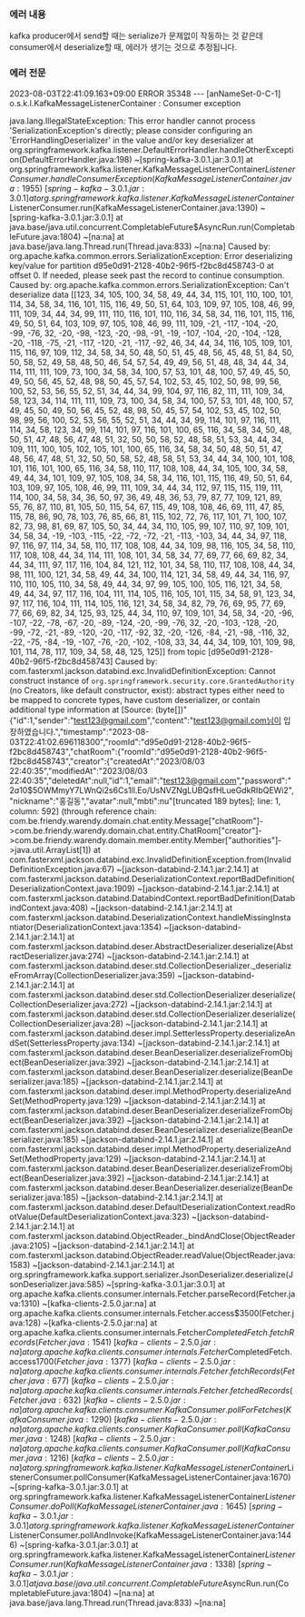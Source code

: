 ### 에러 내용
kafka producer에서 send할 때는 serialize가 문제없이 작동하는 것 같은데
consumer에서 deserialize할 때, 에러가 생기는 것으로 추정됩니다.

### 에러 전문
2023-08-03T22:41:09.163+09:00 ERROR 35348 --- [anNameSet-0-C-1] o.s.k.l.KafkaMessageListenerContainer    : Consumer exception

java.lang.IllegalStateException: This error handler cannot process 'SerializationException's directly; please consider configuring an 'ErrorHandlingDeserializer' in the value and/or key deserializer
at org.springframework.kafka.listener.DefaultErrorHandler.handleOtherException(DefaultErrorHandler.java:198) ~[spring-kafka-3.0.1.jar:3.0.1]
at org.springframework.kafka.listener.KafkaMessageListenerContainer$ListenerConsumer.handleConsumerException(KafkaMessageListenerContainer.java:1955) ~[spring-kafka-3.0.1.jar:3.0.1]
at org.springframework.kafka.listener.KafkaMessageListenerContainer$ListenerConsumer.run(KafkaMessageListenerContainer.java:1390) ~[spring-kafka-3.0.1.jar:3.0.1]
at java.base/java.util.concurrent.CompletableFuture$AsyncRun.run(CompletableFuture.java:1804) ~[na:na]
at java.base/java.lang.Thread.run(Thread.java:833) ~[na:na]
Caused by: org.apache.kafka.common.errors.SerializationException: Error deserializing key/value for partition d95e0d91-2128-40b2-96f5-f2bc8d458743-0 at offset 0. If needed, please seek past the record to continue consumption.
Caused by: org.apache.kafka.common.errors.SerializationException: Can't deserialize data [[123, 34, 105, 100, 34, 58, 49, 44, 34, 115, 101, 110, 100, 101, 114, 34, 58, 34, 116, 101, 115, 116, 49, 50, 51, 64, 103, 109, 97, 105, 108, 46, 99, 111, 109, 34, 44, 34, 99, 111, 110, 116, 101, 110, 116, 34, 58, 34, 116, 101, 115, 116, 49, 50, 51, 64, 103, 109, 97, 105, 108, 46, 99, 111, 109, -21, -117, -104, -20, -99, -76, 32, -20, -98, -123, -20, -98, -91, -19, -107, -104, -20, -104, -128, -20, -118, -75, -21, -117, -120, -21, -117, -92, 46, 34, 44, 34, 116, 105, 109, 101, 115, 116, 97, 109, 112, 34, 58, 34, 50, 48, 50, 51, 45, 48, 56, 45, 48, 51, 84, 50, 50, 58, 52, 49, 58, 48, 50, 46, 54, 57, 54, 49, 49, 56, 51, 48, 48, 34, 44, 34, 114, 111, 111, 109, 73, 100, 34, 58, 34, 100, 57, 53, 101, 48, 100, 57, 49, 45, 50, 49, 50, 56, 45, 52, 48, 98, 50, 45, 57, 54, 102, 53, 45, 102, 50, 98, 99, 56, 100, 52, 53, 56, 55, 52, 51, 34, 44, 34, 99, 104, 97, 116, 82, 111, 111, 109, 34, 58, 123, 34, 114, 111, 111, 109, 73, 100, 34, 58, 34, 100, 57, 53, 101, 48, 100, 57, 49, 45, 50, 49, 50, 56, 45, 52, 48, 98, 50, 45, 57, 54, 102, 53, 45, 102, 50, 98, 99, 56, 100, 52, 53, 56, 55, 52, 51, 34, 44, 34, 99, 114, 101, 97, 116, 111, 114, 34, 58, 123, 34, 99, 114, 101, 97, 116, 101, 100, 65, 116, 34, 58, 34, 50, 48, 50, 51, 47, 48, 56, 47, 48, 51, 32, 50, 50, 58, 52, 48, 58, 51, 53, 34, 44, 34, 109, 111, 100, 105, 102, 105, 101, 100, 65, 116, 34, 58, 34, 50, 48, 50, 51, 47, 48, 56, 47, 48, 51, 32, 50, 50, 58, 52, 48, 58, 51, 53, 34, 44, 34, 100, 101, 108, 101, 116, 101, 100, 65, 116, 34, 58, 110, 117, 108, 108, 44, 34, 105, 100, 34, 58, 49, 44, 34, 101, 109, 97, 105, 108, 34, 58, 34, 116, 101, 115, 116, 49, 50, 51, 64, 103, 109, 97, 105, 108, 46, 99, 111, 109, 34, 44, 34, 112, 97, 115, 115, 119, 111, 114, 100, 34, 58, 34, 36, 50, 97, 36, 49, 48, 36, 53, 79, 87, 77, 109, 121, 89, 55, 76, 87, 110, 81, 105, 50, 115, 54, 67, 115, 49, 108, 108, 46, 69, 111, 47, 85, 115, 78, 86, 90, 78, 103, 76, 85, 66, 81, 115, 102, 72, 76, 117, 101, 71, 100, 107, 82, 73, 98, 81, 69, 87, 105, 50, 34, 44, 34, 110, 105, 99, 107, 110, 97, 109, 101, 34, 58, 34, -19, -103, -115, -22, -72, -72, -21, -113, -103, 34, 44, 34, 97, 118, 97, 116, 97, 114, 34, 58, 110, 117, 108, 108, 44, 34, 109, 98, 116, 105, 34, 58, 110, 117, 108, 108, 44, 34, 114, 111, 108, 101, 34, 58, 34, 77, 69, 77, 66, 69, 82, 34, 44, 34, 111, 97, 117, 116, 104, 84, 121, 112, 101, 34, 58, 110, 117, 108, 108, 44, 34, 98, 111, 100, 121, 34, 58, 49, 44, 34, 100, 114, 121, 34, 58, 49, 44, 34, 116, 97, 110, 110, 105, 110, 34, 58, 49, 44, 34, 97, 99, 105, 100, 105, 116, 121, 34, 58, 49, 44, 34, 97, 117, 116, 104, 111, 114, 105, 116, 105, 101, 115, 34, 58, 91, 123, 34, 97, 117, 116, 104, 111, 114, 105, 116, 121, 34, 58, 34, 82, 79, 76, 69, 95, 77, 69, 77, 66, 69, 82, 34, 125, 93, 125, 44, 34, 110, 97, 109, 101, 34, 58, 34, -20, -96, -107, -22, -78, -67, -20, -89, -124, -20, -99, -76, 32, -20, -103, -128, -20, -99, -72, -21, -89, -120, -20, -117, -92, 32, -20, -126, -84, -21, -98, -116, 32, -22, -75, -84, -19, -107, -76, -20, -102, -108, 33, 34, 44, 34, 109, 101, 109, 98, 101, 114, 78, 117, 109, 34, 58, 48, 125, 125]] from topic [d95e0d91-2128-40b2-96f5-f2bc8d458743]
Caused by: com.fasterxml.jackson.databind.exc.InvalidDefinitionException: Cannot construct instance of `org.springframework.security.core.GrantedAuthority` (no Creators, like default constructor, exist): abstract types either need to be mapped to concrete types, have custom deserializer, or contain additional type information
at [Source: (byte[])"{"id":1,"sender":"test123@gmail.com","content":"test123@gmail.com님이 입장하였습니다.","timestamp":"2023-08-03T22:41:02.696118300","roomId":"d95e0d91-2128-40b2-96f5-f2bc8d458743","chatRoom":{"roomId":"d95e0d91-2128-40b2-96f5-f2bc8d458743","creator":{"createdAt":"2023/08/03 22:40:35","modifiedAt":"2023/08/03 22:40:35","deletedAt":null,"id":1,"email":"test123@gmail.com","password":"$2a$10$5OWMmyY7LWnQi2s6Cs1ll.Eo/UsNVZNgLUBQsfHLueGdkRIbQEWi2","nickname":"홍길동","avatar":null,"mbti":nu"[truncated 189 bytes]; line: 1, column: 592] (through reference chain: com.be.friendy.warendy.domain.chat.entity.Message["chatRoom"]->com.be.friendy.warendy.domain.chat.entity.ChatRoom["creator"]->com.be.friendy.warendy.domain.member.entity.Member["authorities"]->java.util.ArrayList[1])
at com.fasterxml.jackson.databind.exc.InvalidDefinitionException.from(InvalidDefinitionException.java:67) ~[jackson-databind-2.14.1.jar:2.14.1]
at com.fasterxml.jackson.databind.DeserializationContext.reportBadDefinition(DeserializationContext.java:1909) ~[jackson-databind-2.14.1.jar:2.14.1]
at com.fasterxml.jackson.databind.DatabindContext.reportBadDefinition(DatabindContext.java:408) ~[jackson-databind-2.14.1.jar:2.14.1]
at com.fasterxml.jackson.databind.DeserializationContext.handleMissingInstantiator(DeserializationContext.java:1354) ~[jackson-databind-2.14.1.jar:2.14.1]
at com.fasterxml.jackson.databind.deser.AbstractDeserializer.deserialize(AbstractDeserializer.java:274) ~[jackson-databind-2.14.1.jar:2.14.1]
at com.fasterxml.jackson.databind.deser.std.CollectionDeserializer._deserializeFromArray(CollectionDeserializer.java:359) ~[jackson-databind-2.14.1.jar:2.14.1]
at com.fasterxml.jackson.databind.deser.std.CollectionDeserializer.deserialize(CollectionDeserializer.java:272) ~[jackson-databind-2.14.1.jar:2.14.1]
at com.fasterxml.jackson.databind.deser.std.CollectionDeserializer.deserialize(CollectionDeserializer.java:28) ~[jackson-databind-2.14.1.jar:2.14.1]
at com.fasterxml.jackson.databind.deser.impl.SetterlessProperty.deserializeAndSet(SetterlessProperty.java:134) ~[jackson-databind-2.14.1.jar:2.14.1]
at com.fasterxml.jackson.databind.deser.BeanDeserializer.deserializeFromObject(BeanDeserializer.java:392) ~[jackson-databind-2.14.1.jar:2.14.1]
at com.fasterxml.jackson.databind.deser.BeanDeserializer.deserialize(BeanDeserializer.java:185) ~[jackson-databind-2.14.1.jar:2.14.1]
at com.fasterxml.jackson.databind.deser.impl.MethodProperty.deserializeAndSet(MethodProperty.java:129) ~[jackson-databind-2.14.1.jar:2.14.1]
at com.fasterxml.jackson.databind.deser.BeanDeserializer.deserializeFromObject(BeanDeserializer.java:392) ~[jackson-databind-2.14.1.jar:2.14.1]
at com.fasterxml.jackson.databind.deser.BeanDeserializer.deserialize(BeanDeserializer.java:185) ~[jackson-databind-2.14.1.jar:2.14.1]
at com.fasterxml.jackson.databind.deser.impl.MethodProperty.deserializeAndSet(MethodProperty.java:129) ~[jackson-databind-2.14.1.jar:2.14.1]
at com.fasterxml.jackson.databind.deser.BeanDeserializer.deserializeFromObject(BeanDeserializer.java:392) ~[jackson-databind-2.14.1.jar:2.14.1]
at com.fasterxml.jackson.databind.deser.BeanDeserializer.deserialize(BeanDeserializer.java:185) ~[jackson-databind-2.14.1.jar:2.14.1]
at com.fasterxml.jackson.databind.deser.DefaultDeserializationContext.readRootValue(DefaultDeserializationContext.java:323) ~[jackson-databind-2.14.1.jar:2.14.1]
at com.fasterxml.jackson.databind.ObjectReader._bindAndClose(ObjectReader.java:2105) ~[jackson-databind-2.14.1.jar:2.14.1]
at com.fasterxml.jackson.databind.ObjectReader.readValue(ObjectReader.java:1583) ~[jackson-databind-2.14.1.jar:2.14.1]
at org.springframework.kafka.support.serializer.JsonDeserializer.deserialize(JsonDeserializer.java:585) ~[spring-kafka-3.0.1.jar:3.0.1]
at org.apache.kafka.clients.consumer.internals.Fetcher.parseRecord(Fetcher.java:1310) ~[kafka-clients-2.5.0.jar:na]
at org.apache.kafka.clients.consumer.internals.Fetcher.access$3500(Fetcher.java:128) ~[kafka-clients-2.5.0.jar:na]
at org.apache.kafka.clients.consumer.internals.Fetcher$CompletedFetch.fetchRecords(Fetcher.java:1541) ~[kafka-clients-2.5.0.jar:na]
at org.apache.kafka.clients.consumer.internals.Fetcher$CompletedFetch.access$1700(Fetcher.java:1377) ~[kafka-clients-2.5.0.jar:na]
at org.apache.kafka.clients.consumer.internals.Fetcher.fetchRecords(Fetcher.java:677) ~[kafka-clients-2.5.0.jar:na]
at org.apache.kafka.clients.consumer.internals.Fetcher.fetchedRecords(Fetcher.java:632) ~[kafka-clients-2.5.0.jar:na]
at org.apache.kafka.clients.consumer.KafkaConsumer.pollForFetches(KafkaConsumer.java:1290) ~[kafka-clients-2.5.0.jar:na]
at org.apache.kafka.clients.consumer.KafkaConsumer.poll(KafkaConsumer.java:1248) ~[kafka-clients-2.5.0.jar:na]
at org.apache.kafka.clients.consumer.KafkaConsumer.poll(KafkaConsumer.java:1216) ~[kafka-clients-2.5.0.jar:na]
at org.springframework.kafka.listener.KafkaMessageListenerContainer$ListenerConsumer.pollConsumer(KafkaMessageListenerContainer.java:1670) ~[spring-kafka-3.0.1.jar:3.0.1]
at org.springframework.kafka.listener.KafkaMessageListenerContainer$ListenerConsumer.doPoll(KafkaMessageListenerContainer.java:1645) ~[spring-kafka-3.0.1.jar:3.0.1]
at org.springframework.kafka.listener.KafkaMessageListenerContainer$ListenerConsumer.pollAndInvoke(KafkaMessageListenerContainer.java:1446) ~[spring-kafka-3.0.1.jar:3.0.1]
at org.springframework.kafka.listener.KafkaMessageListenerContainer$ListenerConsumer.run(KafkaMessageListenerContainer.java:1338) ~[spring-kafka-3.0.1.jar:3.0.1]
at java.base/java.util.concurrent.CompletableFuture$AsyncRun.run(CompletableFuture.java:1804) ~[na:na]
at java.base/java.lang.Thread.run(Thread.java:833) ~[na:na]